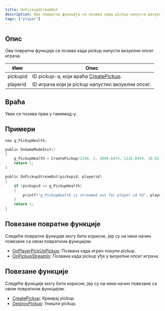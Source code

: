 ```yaml
---
title: OnPickupStreamOut
description: Ова повратна функција се позива када pickup напусти визуелни опсег играча.
tags: ["player"]
---
```


<VersionWarnSR name='повратна функција' version='omp v1.1.0.2612' />

## Опис

Ова повратна функција се позива када pickup напусти визуелни опсег играча.

| Име      | Опис                                                                        |
|----------|-----------------------------------------------------------------------------|
| pickupid | ID pickup-а, који враћа [CreatePickup](../functions/CreatePickup).          |
| playerid | ID играча који је pickup напустио визуелни опсег.                           |

## Враћа

Увек се позива прва у гамемод-у.

## Примери

```c
new g_PickupHealth;

public OnGameModeInit()
{
    g_PickupHealth = CreatePickup(1240, 2, 2009.8474, 1218.0459, 10.8175);
    return 1;
}

public OnPickupStreamOut(pickupid, playerid)
{
    if (pickupid == g_PickupHealth)
    {
        printf("g_PickupHealth is streamed out for player id %d", playerid);
    }
    return 1;
}
```

## Повезане повратне функције

Следеће повратне функције могу бити корисне, јер су на неки начин повезане са овом повратном функцијом.

- [OnPlayerPickUpPickup](OnPlayerPickUpPickup): Позвана када играч покупи pickup.
- [OnPickupStreamIn](OnPickupStreamIn): Позвана када pickup уђе у визуелни опсег играча.

## Повезане функције

Следеће функције могу бити корисне, јер су на неки начин повезане са овом повратном функцијом.

- [CreatePickup](../functions/CreatePickup): Креирај pickup.
- [DestroyPickup](../functions/DestroyPickup): Уништи pickup.
